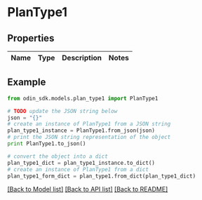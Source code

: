 # PlanType1


## Properties

Name | Type | Description | Notes
------------ | ------------- | ------------- | -------------

## Example

```python
from odin_sdk.models.plan_type1 import PlanType1

# TODO update the JSON string below
json = "{}"
# create an instance of PlanType1 from a JSON string
plan_type1_instance = PlanType1.from_json(json)
# print the JSON string representation of the object
print PlanType1.to_json()

# convert the object into a dict
plan_type1_dict = plan_type1_instance.to_dict()
# create an instance of PlanType1 from a dict
plan_type1_form_dict = plan_type1.from_dict(plan_type1_dict)
```
[[Back to Model list]](../README.md#documentation-for-models) [[Back to API list]](../README.md#documentation-for-api-endpoints) [[Back to README]](../README.md)


